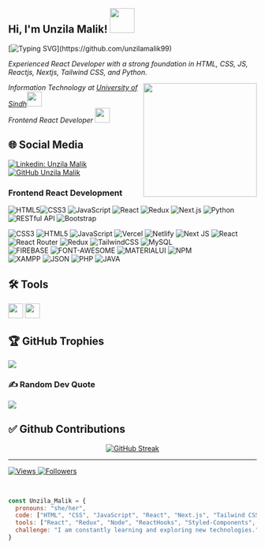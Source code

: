 <!-- Header Section -->
<h2> Hi, I'm Unzila Malik!
 <img src="https://media.giphy.com/media/mGcNjsfWAjY5AEZNw6/giphy.gif" width="50"></h2>

[![Typing SVG](https://readme-typing-svg.herokuapp.com?font=roboto&color=%23RRGGBB&size=25&vCenter=true&lines=Hi+there+%2CI'm+Unzila+Malik;I+develop+React+Applications;You+can+c%C3%B8ntact+me+in+linkedin.;)](https://github.com/unzilamalik99)

<!-- Introduction Section -->
<p><em>Experienced React Developer with a strong foundation in HTML, CSS, JS, Reactjs, Nextjs, Tailwind CSS, and Python.</em></p>

<img align='right' src="https://media.giphy.com/media/ieyl9zmCjO4b4t6qoY/giphy.gif" width="230">
<p><em>Information Technology at <a href="">University of Sindh</a><img src="https://media.giphy.com/media/fYSnHlufseco8Fh93Z/giphy.gif" width="30"></br>Frontend React Developer   <a href=""></a><img src="https://media.giphy.com/media/WUlplcMpOCEmTGBtBW/giphy.gif" width="30"></em></p>

<!-- Social Media Badges -->
## 🌐 Social Media
[![Linkedin: Unzila Malik](https://img.shields.io/badge/-Unzila%20Malik-blue?style=flat-square&logo=Linkedin&logoColor=white&link=https://www.linkedin.com/in/unzila-malik-254038298/)](https://www.linkedin.com/in/unzila-malik-254038298/)
[![GitHub Unzila Malik](https://img.shields.io/github/followers/unzilamalik99?label=follow&style=social)](https://github.com/unzilamalik99)

### Frontend React Development
![HTML5](https://img.icons8.com/color/48/000000/html-5.png)![CSS3](https://img.icons8.com/color/48/000000/css3.png) 
![JavaScript](https://img.icons8.com/color/48/000000/javascript.png)
![React](https://img.icons8.com/color/48/000000/react-native.png)
![Redux](https://img.icons8.com/color/48/000000/redux.png) 
![Next.js](https://img.icons8.com/color/48/000000/next.png)
![Python](https://img.icons8.com/color/48/000000/python.png)
![RESTful API](https://img.icons8.com/color/48/000000/api.png)
![Bootstrap](https://img.icons8.com/color/48/000000/bootstrap.png)

![CSS3](https://img.shields.io/badge/css3-%231572B6.svg?style=for-the-badge&logo=css3&logoColor=white) 
![HTML5](https://img.shields.io/badge/html5-%23E34F26.svg?style=for-the-badge&logo=html5&logoColor=white) 
![JavaScript](https://img.shields.io/badge/javascript-%23323330.svg?style=for-the-badge&logo=javascript&logoColor=%23F7DF1E) 
![Vercel](https://img.shields.io/badge/vercel-%23000000.svg?style=for-the-badge&logo=vercel&logoColor=white) 
![Netlify](https://img.shields.io/badge/netlify-%23000000.svg?style=for-the-badge&logo=netlify&logoColor=#00C7B7) 
![Next JS](https://img.shields.io/badge/Next-black?style=for-the-badge&logo=next.js&logoColor=white) 
![React](https://img.shields.io/badge/react-%2320232a.svg?style=for-the-badge&logo=react&logoColor=%2361DAFB) 
![React Router](https://img.shields.io/badge/React_Router-CA4245?style=for-the-badge&logo=react-router&logoColor=white) 
![Redux](https://img.shields.io/badge/redux-%23593d88.svg?style=for-the-badge&logo=redux&logoColor=white) 
![TailwindCSS](https://img.shields.io/badge/tailwindcss-%2338B2AC.svg?style=for-the-badge&logo=tailwind-css&logoColor=white) 
![MySQL](https://img.shields.io/badge/mysql-%2300f.svg?style=for-the-badge&logo=mysql&logoColor=white)  
![FIREBASE](https://img.shields.io/badge/firebase-ffca28?style=for-the-badge&logo=firebase&logoColor=black) 
![FONT-AWESOME](https://img.shields.io/badge/Font_Awesome-339AF0?style=for-the-badge&logo=fontawesome&logoColor=white) 
![MATERIALUI](https://img.shields.io/badge/Material%20UI-007FFF?style=for-the-badge&logo=mui&logoColor=white) 
![NPM](https://img.shields.io/badge/npm-CB3837?style=for-the-badge&logo=npm&logoColor=white)  
![XAMPP](https://img.shields.io/badge/Xampp-F37623?style=for-the-badge&logo=xampp&logoColor=white) 
![JSON](https://img.shields.io/badge/json-5E5C5C?style=for-the-badge&logo=json&logoColor=white) 
![PHP](https://img.shields.io/badge/PHP-777BB4?style=for-the-badge&logo=php&logoColor=white) 
![JAVA](https://img.shields.io/badge/Java-ED8B00?style=for-the-badge&logo=java&logoColor=white)

## 🛠️ Tools
<code><img height="30" src="https://img.icons8.com/color/48/000000/visual-studio"></code>
<code><img height="30" src="https://upload.wikimedia.org/wikipedia/commons/thumb/9/9a/Visual_Studio_Code_1.35_icon.svg/113px-Visual_Studio_Code_1.35_icon.svg.png"></code>
<!-- About Me Section -->
## 🏆 GitHub Trophies
![](https://github-profile-trophy.vercel.app/?username=unzilamalik99&theme=monokai&no-frame=true&no-bg=true&margin-w=4)

### ✍️ Random Dev Quote
![](https://quotes-github-readme.vercel.app/api?type=horizontal&theme=tokyonight&category=programming)

## ✅ Github Contributions

<a href="https://github.com/unzilamalik99">
  <div align="center">
    <img alt="GitHub Streak" src="https://github-readme-streak-stats.herokuapp.com/?user=unzilamalik99" />
  </div>
</a>


---

<p align="left"> 
  <a href="https://github.com/unzilamalik99">
    <img alt="Views" src="https://komarev.com/ghpvc/?username=unzilamalik99&color=red&label=VIEWS&style=flat-square">
  </a>
  <a href="https://github.com/unzilamalik99?tab=followers">
    <img alt="Followers" src="https://img.shields.io/github/followers/unzilamalik99?style=social&label=Follow&maxAge=2592000">
  </a>
</p>

<br/>

```javascript
const Unzila_Malik = {
  pronouns: "she/her",
  code: ["HTML", "CSS", "JavaScript", "React", "Next.js", "Tailwind CSS", "Python"],
  tools: ["React", "Redux", "Node", "ReactHooks", "Styled-Components", "RestfulApi", "Routing"],
  challenge: "I am constantly learning and exploring new technologies.",
}

